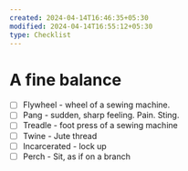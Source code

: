 ```yaml
---
created: 2024-04-14T16:46:35+05:30
modified: 2024-04-14T16:55:12+05:30
type: Checklist
---
```


# A fine balance

- [ ] Flywheel - wheel of a sewing machine.
- [ ] Pang - sudden, sharp feeling. Pain. Sting.
- [ ] Treadle - foot press of a sewing machine
- [ ] Twine - Jute thread
- [ ] Incarcerated - lock up
- [ ] Perch - Sit, as if on a branch
